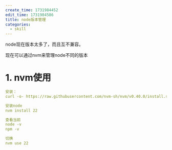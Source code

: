 ```yaml
---
create_time: 1731984452
edit_time: 1731984586
title: node版本管理
categories:
  - skill
---
```



node现在版本太多了，而且互不兼容。

现在可以通过nvm来管理node不同的版本

# 1. nvm使用

```yaml
安装：
curl -o- https://raw.githubusercontent.com/nvm-sh/nvm/v0.40.0/install.sh | bash

安装node
nvm install 22

查看当前
node -v
npm -v

切换
nvm use 22
```

